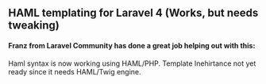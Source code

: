 ## HAML templating for Laravel 4 (Works, but needs tweaking)

#### Franz from Laravel Community has done a great job helping out with this:
Haml syntax is now working using HAML/PHP. Template Inehirtance not yet ready since it needs HAML/Twig engine.